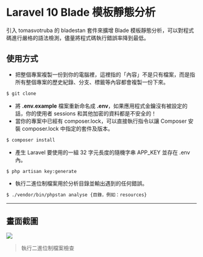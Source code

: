 # Laravel 10 Blade 模板靜態分析

引入 tomasvotruba 的 bladestan 套件來擴增 Blade 模板靜態分析，可以對程式碼進行嚴格的語法檢測，儘量將程式碼執行錯誤率降到最低。

## 使用方式
- 把整個專案複製一份到你的電腦裡，這裡指的「內容」不是只有檔案，而是指所有整個專案的歷史紀錄、分支、標籤等內容都會複製一份下來。
```sh
$ git clone
```
- 將 __.env.example__ 檔案重新命名成 __.env__，如果應用程式金鑰沒有被設定的話，你的使用者 sessions 和其他加密的資料都是不安全的！
- 當你的專案中已經有 composer.lock，可以直接執行指令以讓 Composer 安裝 composer.lock 中指定的套件及版本。
```sh
$ composer install
```
- 產生 Laravel 要使用的一組 32 字元長度的隨機字串 APP_KEY 並存在 .env 內。
```sh
$ php artisan key:generate
```
- 執行二進位制檔案用於分析目錄並輸出遇到的任何錯誤。
```sh
$ ./vendor/bin/phpstan analyse {目錄，例如：resources}
```

----

## 畫面截圖
![](https://i.imgur.com/ZDIkGCn.png)
> 執行二進位制檔案檢查